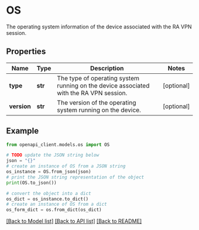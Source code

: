# OS

The operating system information of the device associated with the RA VPN session.

## Properties

Name | Type | Description | Notes
------------ | ------------- | ------------- | -------------
**type** | **str** | The type of operating system running on the device associated with the RA VPN session. | [optional] 
**version** | **str** | The version of the operating system running on the device. | [optional] 

## Example

```python
from openapi_client.models.os import OS

# TODO update the JSON string below
json = "{}"
# create an instance of OS from a JSON string
os_instance = OS.from_json(json)
# print the JSON string representation of the object
print(OS.to_json())

# convert the object into a dict
os_dict = os_instance.to_dict()
# create an instance of OS from a dict
os_form_dict = os.from_dict(os_dict)
```
[[Back to Model list]](../README.md#documentation-for-models) [[Back to API list]](../README.md#documentation-for-api-endpoints) [[Back to README]](../README.md)


